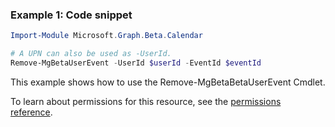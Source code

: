 ### Example 1: Code snippet

```powershellImport-Module Microsoft.Graph.Beta.Calendar

# A UPN can also be used as -UserId.
Remove-MgBetaUserEvent -UserId $userId -EventId $eventId
```
This example shows how to use the Remove-MgBetaBetaUserEvent Cmdlet.
To learn about permissions for this resource, see the [permissions reference](/graph/permissions-reference).

